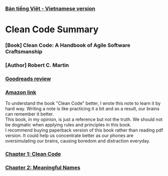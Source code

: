 ### [Bản tiếng Việt - Vietnamese version](https://github.com/jenniferdo2211/Clean-Code-Summary/tree/master/B%E1%BA%A3n%20ti%E1%BA%BFng%20Vi%E1%BB%87t)

# Clean Code Summary
### [Book] Clean Code: A Handbook of Agile Software Craftsmanship
### [Author] Robert C. Martin
### [Goodreads review](https://www.goodreads.com/book/show/3735293-clean-code#other_reviews)
### [Amazon link](https://www.amazon.com/gp/product/0132350882/ref=x_gr_w_bb_glide_sout?ie=UTF8&tag=x_gr_w_bb_glide_sout-20&linkCode=as2&camp=1789&creative=9325&creativeASIN=0132350882&SubscriptionId=1MGPYB6YW3HWK55XCGG2)

To understand the book "Clean Code" better, I wrote this note to learn it by hard way. Writing a note is like practicing it a bit and as a result, our brains can remember it better.<br />
This book, in my opinion, is just a reference but not the truth. We should not be dogmatic when applying rules and principles in this book.<br />
I recommend buying paperback version of this book rather than reading pdf version. It could help us concentrate better as our phones are oversimulating our brains, causing boredom and distraction everyday.

### [Chapter 1: Clean Code](https://github.com/jenniferdo2211/Clean-Code-Summary/blob/master/English%20version/chapter1-clean-code.md)
### [Chapter 2: Meaningful Names](https://github.com/jenniferdo2211/Clean-Code-Summary/blob/master/English%20version/chapter2-meaningful-names.md)
